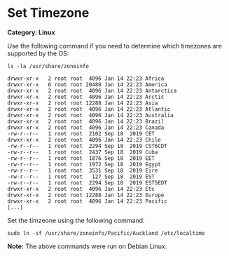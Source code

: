# Set Timezone

__Category: Linux__

Use the following command if you need to determine which timezones are supported by the OS:

```
ls -la /usr/share/zoneinfo
```

```
drwxr-xr-x   2 root root  4096 Jan 14 22:23 Africa
drwxr-xr-x   6 root root 20480 Jan 14 22:23 America
drwxr-xr-x   2 root root  4096 Jan 14 22:23 Antarctica
drwxr-xr-x   2 root root  4096 Jan 14 22:23 Arctic
drwxr-xr-x   2 root root 12288 Jan 14 22:23 Asia
drwxr-xr-x   2 root root  4096 Jan 14 22:23 Atlantic
drwxr-xr-x   2 root root  4096 Jan 14 22:23 Australia
drwxr-xr-x   2 root root  4096 Jan 14 22:23 Brazil
drwxr-xr-x   2 root root  4096 Jan 14 22:23 Canada
-rw-r--r--   1 root root  2102 Sep 18  2019 CET
drwxr-xr-x   2 root root  4096 Jan 14 22:23 Chile
-rw-r--r--   1 root root  2294 Sep 18  2019 CST6CDT
-rw-r--r--   1 root root  2437 Sep 18  2019 Cuba
-rw-r--r--   1 root root  1876 Sep 18  2019 EET
-rw-r--r--   1 root root  1972 Sep 18  2019 Egypt
-rw-r--r--   1 root root  3531 Sep 18  2019 Eire
-rw-r--r--   1 root root   127 Sep 18  2019 EST
-rw-r--r--   1 root root  2294 Sep 18  2019 EST5EDT
drwxr-xr-x   2 root root  4096 Jan 14 22:23 Etc
drwxr-xr-x   2 root root 12288 Jan 14 22:23 Europe
drwxr-xr-x   2 root root  4096 Jan 14 22:23 Pacific
[...]
```

Set the timzeone using the following command:

```
sudo ln -sf /usr/share/zoneinfo/Pacific/Auckland /etc/localtime
```

__Note:__ The above commands were run on Debian Linux.
